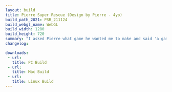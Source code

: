 ```yaml
---
layout: build
title: Pierre Super Rescue (Design by Pierre - 4yo)
build_path_2021: PSR_211124
build_webgl_name: WebGL
build_width: 1280
build_height: 720
summary: "I asked Pierre what game he wanted me to make and said 'a game where I look for friends in the forest'. Here is the results after 2 full days of work."
changelog:

downloads:
 - url: 
   title: PC Build
 - url: 
   title: Mac Build
 - url: 
   title: Linux Build
---
```



